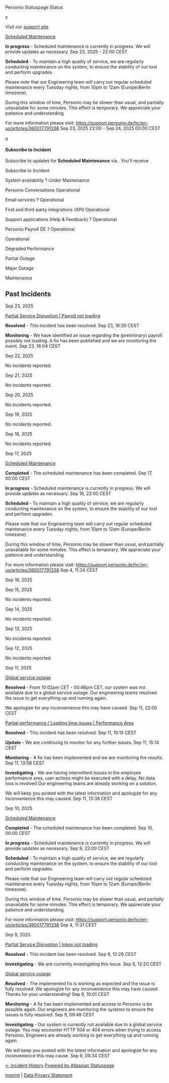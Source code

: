 Personio Statuspage Status

[](https://www.personio.de/)

[](https://status.personio.de/#)

[](https://status.personio.de/#updates-dropdown-support)  x

 Visit our [support site](https://support.personio.de/hc/en-us).

[Scheduled Maintenance](https://status.personio.de/incidents/0kccrwnyfsjw)

**In progress** - Scheduled maintenance is currently in progress. We will provide updates as necessary.
Sep 23, 2025 - 22:00 CEST

**Scheduled** - To maintain a high quality of service, we are regularly conducting maintenance on the system, to ensure the stability of our tool and perform upgrades.

Please note that our Engineering team will carry out regular scheduled maintenance every Tuesday nights, from 10pm to 12am (Europe/Berlin timezone).

During this window of time, Personio may be slower than usual, and partially unavailable for some minutes. This effect is temporary. We appreciate your patience and understanding.

For more information please visit: <https://support.personio.de/hc/en-us/articles/360017791338>
 Sep 23, 2025 22:00 - Sep 24, 2025 00:00 CEST

[×](https://status.personio.de/#)

####  Subscribe to Incident  ####

 Subscribe to updates for **Scheduled Maintenance** via . You'll receive .

Subscribe to Incident

 System availability ?  Under Maintenance

 Personio Conversations  Operational

 Email services ?  Operational

 First and third-party integrations (API)  Operational

 Support applications (Help & Feedback) ?  Operational

 Personio Payroll DE ?  Operational

 Operational

 Degraded Performance

 Partial Outage

 Major Outage

 Maintenance

Past Incidents
----------

Sep 23, 2025

[Partial Service Disruption | Payroll not loading](https://status.personio.de/incidents/791kzvhm27nk)

**Resolved** - This incident has been resolved.
 Sep 23, 16:26 CEST

**Monitoring** - We have identified an issue regarding the (preliminary) payroll possibly not loading. A fix has been published and we are monitoring the event.
 Sep 23, 16:04 CEST

Sep 22, 2025

No incidents reported.

Sep 21, 2025

No incidents reported.

Sep 20, 2025

No incidents reported.

Sep 19, 2025

No incidents reported.

Sep 18, 2025

No incidents reported.

Sep 17, 2025

[Scheduled Maintenance](https://status.personio.de/incidents/7322d8c2q6wf)

**Completed** - The scheduled maintenance has been completed.
 Sep 17, 00:00 CEST

**In progress** - Scheduled maintenance is currently in progress. We will provide updates as necessary.
 Sep 16, 22:00 CEST

**Scheduled** - To maintain a high quality of service, we are regularly conducting maintenance on the system, to ensure the stability of our tool and perform upgrades.

Please note that our Engineering team will carry out regular scheduled maintenance every Tuesday nights, from 10pm to 12am (Europe/Berlin timezone).

During this window of time, Personio may be slower than usual, and partially unavailable for some minutes. This effect is temporary. We appreciate your patience and understanding.

For more information please visit: <https://support.personio.de/hc/en-us/articles/360017791338>
 Sep  4, 11:34 CEST

Sep 16, 2025

Sep 15, 2025

No incidents reported.

Sep 14, 2025

No incidents reported.

Sep 13, 2025

No incidents reported.

Sep 12, 2025

No incidents reported.

Sep 11, 2025

[Global service outage](https://status.personio.de/incidents/z4dg602rjzzm)

**Resolved** - From 10:02pm CET - 00:46pm CET, our system was not available due to a global service outage. Our engineering teams resolved the issue to get everything up and running again.

We apologize for any inconvenience this may have caused.
 Sep 11, 22:00 CEST

[Partial performance / Loading time issues | Performance Area](https://status.personio.de/incidents/2sjmq2v6jq2t)

**Resolved** - This incident has been resolved.
 Sep 11, 15:15 CEST

**Update** - We are continuing to monitor for any further issues.
 Sep 11, 15:14 CEST

**Monitoring** - A fix has been implemented and we are monitoring the results.
 Sep 11, 13:58 CEST

**Investigating** - We are having intermittent issues in the employee performance area, user actions might be executed with a delay. No data loss is involved Our engineering teams are already working on a solution.

We will keep you posted with the latest information and apologize for any inconvenience this may caused.
 Sep 11, 13:38 CEST

Sep 10, 2025

[Scheduled Maintenance](https://status.personio.de/incidents/c77g0kt5j96g)

**Completed** - The scheduled maintenance has been completed.
 Sep 10, 00:00 CEST

**In progress** - Scheduled maintenance is currently in progress. We will provide updates as necessary.
 Sep  9, 22:00 CEST

**Scheduled** - To maintain a high quality of service, we are regularly conducting maintenance on the system, to ensure the stability of our tool and perform upgrades.

Please note that our Engineering team will carry out regular scheduled maintenance every Tuesday nights, from 10pm to 12am (Europe/Berlin timezone).

During this window of time, Personio may be slower than usual, and partially unavailable for some minutes. This effect is temporary. We appreciate your patience and understanding.

For more information please visit: <https://support.personio.de/hc/en-us/articles/360017791338>
 Sep  4, 11:31 CEST

Sep  9, 2025

[Partial Service Disruption | Inbox not loading](https://status.personio.de/incidents/m4cmd73p7l68)

**Resolved** - This incident has been resolved.
 Sep  9, 12:29 CEST

**Investigating** - We are currently investigating this issue.
 Sep  9, 12:20 CEST

[Global service outage](https://status.personio.de/incidents/d59v2fq8hf60)

**Resolved** - The implemented fix is working as expected and the issue is fully resolved. We apologize for any inconvenience this may have caused. Thanks for your understanding!
 Sep  9, 10:01 CEST

**Monitoring** - A fix has been implemented and access to Personio is be possible again. Our engineers are monitoring the systems to ensure the issues is fully resolved.
 Sep  9, 09:48 CEST

**Investigating** - Our system is currently not available due to a global service outage. You may encounter HTTP 504 or 404 errors when trying to access Personio. Engineers are already working to get everything up and running again.

We will keep you posted with the latest information and apologize for any inconvenience this may cause.
 Sep  9, 09:34 CEST

[← Incident History](https://status.personio.de/history) [Powered by Atlassian Statuspage](https://www.atlassian.com/software/statuspage?utm_campaign=status.personio.de&utm_content=SP-notifications&utm_medium=powered-by&utm_source=inapp)

[Imprint](https://www.personio.de/impressum/) | [Data Privacy Statement](https://www.personio.de/datenschutzerklaerung/)
